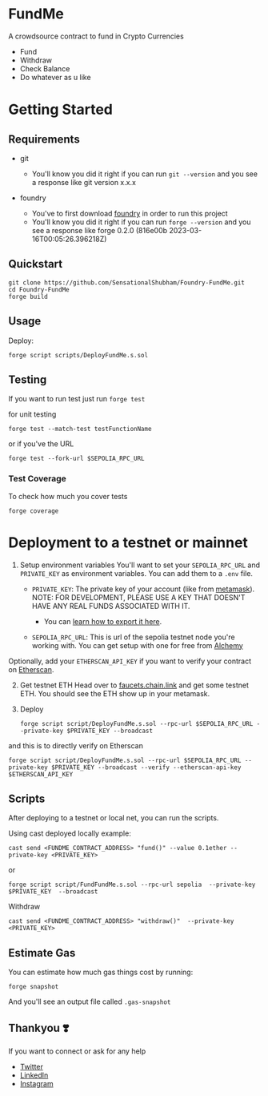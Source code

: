 # FundMe 
A crowdsource contract to fund in Crypto Currencies
- Fund
- Withdraw
- Check Balance 
- Do whatever as u like 


# Getting Started
## Requirements
- git
  - You'll know you did it right if you can run `git --version` and you see a response like git version x.x.x
  
- foundry 
  - You've to first download [foundry](https://youtu.be/umepbfKp5rI?t=24277) in order to run this project 
  - You'll know you did it right if you can run `forge --version` and you see a response like forge 0.2.0 (816e00b 2023-03-16T00:05:26.396218Z)

## Quickstart
```
git clone https://github.com/SensationalShubham/Foundry-FundMe.git
cd Foundry-FundMe
forge build
```

## Usage
Deploy:
```
forge script scripts/DeployFundMe.s.sol
```

## Testing
If you want to run test just run
`forge test`

for unit testing
```
forge test --match-test testFunctionName
```

or if you've the URL
```
forge test --fork-url $SEPOLIA_RPC_URL
```

### Test Coverage
To check how much you cover tests
```
forge coverage
```

# Deployment to a testnet or mainnet
1. Setup environment variables
   You'll want to set your `SEPOLIA_RPC_URL` and `PRIVATE_KEY` as environment variables. You can add them to a `.env` file.

   - `PRIVATE_KEY`: The private key of your account (like from [metamask](https://metamask.io/)). NOTE: FOR DEVELOPMENT, PLEASE USE A KEY THAT DOESN'T HAVE ANY REAL FUNDS ASSOCIATED WITH IT.
     - You can [learn how to export it here](https://support.metamask.io/hc/en-us/articles/360015289632-How-to-Export-an-Account-Private-Key).

   - `SEPOLIA_RPC_URL`: This is url of the sepolia testnet node you're working with. You can get setup with one for free from [Alchemy](https://www.alchemy.com/)

Optionally, add your `ETHERSCAN_API_KEY` if you want to verify your contract on [Etherscan](https://etherscan.io/).

2. Get testnet ETH
   Head over to [faucets.chain.link](https://faucets.chain.link/) and get some testnet ETH. You should see the ETH show up in your metamask.

3. Deploy
   ```
   forge script script/DeployFundMe.s.sol --rpc-url $SEPOLIA_RPC_URL --private-key $PRIVATE_KEY --broadcast
   ```

and this is to directly verify on Etherscan
   ```
   forge script script/DeployFundMe.s.sol --rpc-url $SEPOLIA_RPC_URL --private-key $PRIVATE_KEY --broadcast --verify --etherscan-api-key $ETHERSCAN_API_KEY
   ```

## Scripts
After deploying to a testnet or local net, you can run the scripts.

Using cast deployed locally example:
```
cast send <FUNDME_CONTRACT_ADDRESS> "fund()" --value 0.1ether --private-key <PRIVATE_KEY>
```

or

```
forge script script/FundFundMe.s.sol --rpc-url sepolia  --private-key $PRIVATE_KEY  --broadcast
```

Withdraw
```
cast send <FUNDME_CONTRACT_ADDRESS> "withdraw()"  --private-key <PRIVATE_KEY>
```

## Estimate Gas
You can estimate how much gas things cost by running:

```
forge snapshot
```
And you'll see an output file called `.gas-snapshot`

## Thankyou ❣️
If you want to connect or ask for any help

- [Twitter](https://twitter.com/ImBansalShubham)
- [LinkedIn](https://www.linkedin.com/in/sensationalshubham/)
- [Instagram](https://www.instagram.com/_sensationalshubham)

